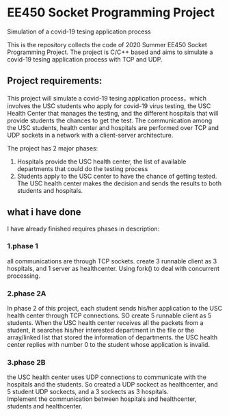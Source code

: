 # EE450 Socket Programming Project
Simulation of a covid-19 tesing application process

This is the repository collects the code of 2020 Summer EE450 Socket Programming Project. The project is C/C++ based and aims to simulate a covid-19 tesing application process with TCP and UDP.

## Project requirements:

This project will simulate a covid-19 tesing application process，which involves the USC students who apply for covid-19 virus testing, the USC Health Center that manages the testing, and the different hospitals that will provide students the chances to get the test. The communication among the USC students, health center and hospitals are performed over TCP and UDP sockets in a network with a client-server architecture.

The project has 2 major phases: 
1) Hospitals provide the USC health center, the list of available departments that could do the testing process
2) Students apply to the USC center to have the chance of getting tested. The USC health center makes the decision and sends the results to both students and hospitals.

## what i have done
I have already finished requires phases in description:
### 1.phase 1 
all communications are through TCP sockets. 
create 3 runnable client as 3 hospitals, and 1 server as healthcenter. Using fork() to deal with concurrent processing.
### 2.phase 2A 
In phase 2 of this project, each student sends his/her application to the USC health center through TCP connections. SO create 5  runnable client as 5 students.
When the USC health center receives all the packets from a student, it searches his/her interested department in the file or the array/linked list that stored the information of departments. the USC health center replies with number 0 to the student whose application is invalid.

### 3.phase 2B
the USC health center uses UDP connections to communicate with the hospitals and the students. So created a UDP sockect as healthcenter, and 5 student UDP sockects, and a 3 sockects as 3 hospitals.  
Implement the communication between hospitals and healthcenter, students and healthcenter.
